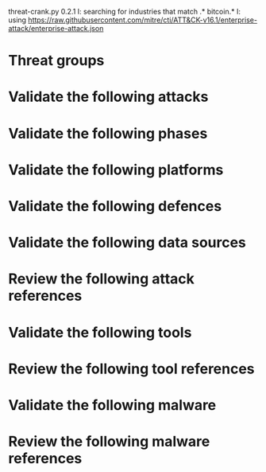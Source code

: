 threat-crank.py 0.2.1
I: searching for industries that match .* bitcoin.*
I: using https://raw.githubusercontent.com/mitre/cti/ATT&CK-v16.1/enterprise-attack/enterprise-attack.json
# Threat groups


# Validate the following attacks


# Validate the following phases


# Validate the following platforms


# Validate the following defences


# Validate the following data sources


# Review the following attack references


# Validate the following tools


# Review the following tool references


# Validate the following malware


# Review the following malware references


